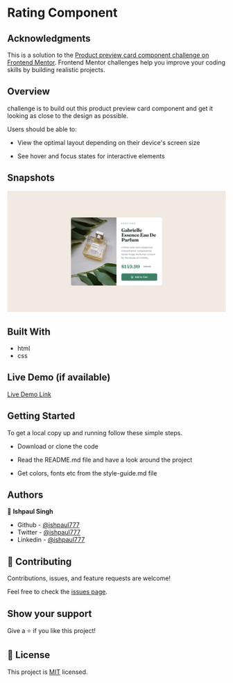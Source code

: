 
# Rating Component
## Acknowledgments
 This is a solution to the [Product preview card component challenge on Frontend Mentor](https://www.frontendmentor.io/challenges/product-preview-card-component-GO7UmttRfa). Frontend Mentor challenges help you improve your coding skills by building realistic projects. 


## Overview

 challenge is to build out this product preview card component and get it looking as close to the design as possible.

Users should be able to:

- View the optimal layout depending on their device's screen size

- See hover and focus states for interactive elements

## Snapshots
![](./design/desktop-design.jpg)

## Built With

- html
- css

## Live Demo (if available)

[Live Demo Link](https://ishpaul777.github.io/Product-preview-card/)


## Getting Started

To get a local copy up and running follow these simple steps.

- Download or clone the code 

- Read the README.md file and have a look around the project

- Get colors, fonts etc from the style-guide.md file


## Authors

👤 **Ishpaul Singh**

- Github - [@ishpaul777](https://github.com/ishpaul777)
- Twitter - [@ishpaul777](https://twitter.com/ishpaul777)
- Linkedin - [@ishpaul777](https://www.linkedin.com/in/ishpaul-singh-264590226/)


## 🤝 Contributing

Contributions, issues, and feature requests are welcome!

Feel free to check the [issues page](../../issues/).

## Show your support

Give a ⭐️ if you like this project!

## 📝 License

This project is [MIT](./MIT.md) licensed.
